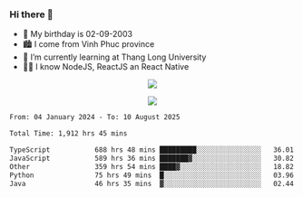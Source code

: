 ### Hi there 👋
- 🎂 My birthday is 02-09-2003
- 🏙️ I come from Vinh Phuc province
- 🌱 I’m currently learning at Thang Long University
- 🧑‍💻 I know NodeJS, ReactJS an React Native
<p align="center"><img src="https://github-readme-stats.vercel.app/api?username=tmquang0209&show_icons=true&theme=gradient"></p>
<p align="center"><img src="https://github-readme-stats.vercel.app/api/top-langs/?username=tmquang0209&hide=scss,css&langs_count=10"></p>
<!--START_SECTION:waka-->

```txt
From: 04 January 2024 - To: 10 August 2025

Total Time: 1,912 hrs 45 mins

TypeScript           688 hrs 48 mins █████████░░░░░░░░░░░░░░░░   36.01 %
JavaScript           589 hrs 36 mins ███████▓░░░░░░░░░░░░░░░░░   30.82 %
Other                359 hrs 54 mins ████▓░░░░░░░░░░░░░░░░░░░░   18.82 %
Python               75 hrs 49 mins  █░░░░░░░░░░░░░░░░░░░░░░░░   03.96 %
Java                 46 hrs 35 mins  ▓░░░░░░░░░░░░░░░░░░░░░░░░   02.44 %
```

<!--END_SECTION:waka-->
